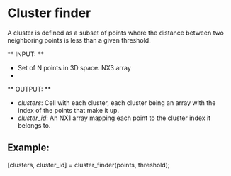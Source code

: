 # Cluster finder
A cluster is defined as a subset of points where the distance between two neighboring points is less than a given threshold.

** INPUT: ** 
- Set of N points in 3D space. NX3 array
- 
** OUTPUT: **
- *clusters*: Cell with each cluster, each cluster being an array with the index of the points that make it up.
- *cluster_id*: An NX1 array mapping each point to the cluster index it belongs to.

## Example:
[clusters, cluster_id] = cluster_finder(points, threshold);
